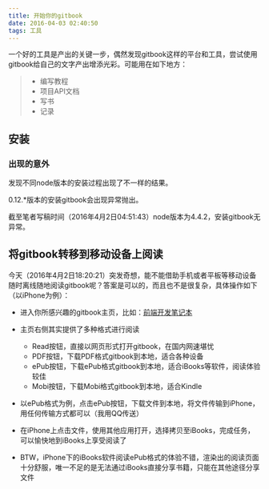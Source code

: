 ```yaml
---
title: 开始你的gitbook
date: 2016-04-03 02:40:50
tags: 工具
---
```


一个好的工具是产出的关键一步，偶然发现gitbook这样的平台和工具，尝试使用gitbook给自己的文字产出增添光彩。可能用在如下地方：

> * 编写教程
> * 项目API文档
> * 写书
> * 记录

<!-- more -->

## 安装

###  出现的意外

发现不同node版本的安装过程出现了不一样的结果。

0.12.*版本的安装gitbook会出现异常抛出。

截至笔者写稿时间（2016年4月2日04:51:43）node版本为4.4.2，安装gitbook无异常。

## 将gitbook转移到移动设备上阅读

今天（2016年4月2日18:20:21）突发奇想，能不能借助手机或者平板等移动设备随时离线随地阅读gitbook呢？答案是可以的，而且也不是很复杂，具体操作如下（以iPhone为例）：

* 进入你所感兴趣的gitbook主页，比如：[前端开发笔记本](https://www.gitbook.com/book/li-xinyang/frontend-notebook/details)
* 主页右侧其实提供了多种格式进行阅读
  * Read按钮，直接以网页形式打开gitbook，在国内网速堪忧
  * PDF按钮，下载PDF格式gitbook到本地，适合各种设备
  * ePub按钮，下载ePub格式gitbook到本地，适合iBooks等软件，阅读体验较佳
  * Mobi按钮，下载Mobi格式gitbook到本地，适合Kindle


* 以ePub格式为例，点击ePub按钮，下载文件到本地，将文件传输到iPhone，用任何传输方式都可以（我用QQ传送）
* 在iPhone上点击文件，使用其他应用打开，选择拷贝至iBooks，完成任务，可以愉快地到iBooks上享受阅读了
* BTW，iPhone下的iBooks软件阅读ePub格式的体验不错，渲染出的阅读页面十分舒服，唯一不足的是无法通过iBooks直接分享书籍，只能在其他途径分享文件